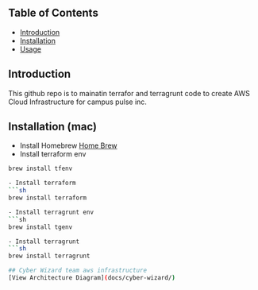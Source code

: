 ## Table of Contents
- [Introduction](#introduction)
- [Installation](#installation)
- [Usage](#usage)

## Introduction
This github repo is to mainatin terrafor and terragrunt code to create AWS Cloud Infrastructure for campus pulse inc.

## Installation (mac)
- Install Homebrew
[Home Brew](https://brew.sh/)
- Install terraform env
```sh
brew install tfenv

- Install terraform
```sh
brew install terraform

- Install terragrunt env
```sh
brew install tgenv

- Install terragrunt
```sh
brew install terragrunt

## Cyber Wizard team aws infrastructure
[View Architecture Diagram](docs/cyber-wizard/)

